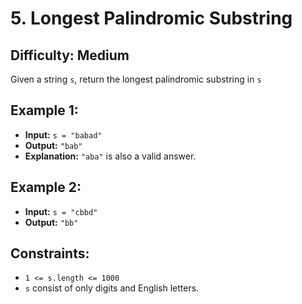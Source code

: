 # 5. Longest Palindromic Substring
## Difficulty: Medium

Given a string ```s```, return the longest palindromic substring in ```s```

## Example 1:
+ **Input:** ```s = "babad"```
+ **Output:** ```"bab"```
+ **Explanation:** ```"aba"``` is also a valid answer.

## Example 2:
+ **Input:** ```s = "cbbd"```
+ **Output:** ```"bb"```

## Constraints:
+ ```1 <= s.length <= 1000```
+ ```s``` consist of only digits and English letters.
